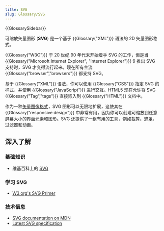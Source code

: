 ```yaml
---
title: SVG
slug: Glossary/SVG
---
```


{{GlossarySidebar}}

可缩放矢量图形 (**SVG**) 是一个基于 {{Glossary("XML")}} 语法的 2D 矢量图形格式。

{{Glossary("W3C")}} 于 20 世纪 90 年代末开始着手 SVG 的工作，但是当 {{Glossary("Microsoft Internet Explorer", "Internet Explorer")}} 9 推出 SVG 支持时，SVG 才变得流行起来。现在所有主流 {{Glossary("browser","browsers")}} 都支持 SVG。

基于 {{Glossary("XML")}} 语法，你可以使用 {{Glossary("CSS")}} 指定 SVG 的样式，并使用 {{Glossary("JavaScript")}} 进行交互。HTML5 现在允许将 SVG {{Glossary("Tag","tags")}} 直接嵌入到 {{Glossary("HTML")}} 文档中。

作为一种[矢量图像格式](https://en.wikipedia.org/wiki/Vector_graphics)，SVG 图形可以无限地扩展，这使其在 {{Glossary("responsive design")}} 中非常有用，因为你可以创建可缩放到任意屏幕大小的界面元素和图形。SVG 还提供了一组有用的工具，例如裁剪，遮罩，过滤器和动画。

## 深入了解

### 基础知识

- 维基百科上的 [SVG](https://zh.wikipedia.org/wiki/SVG)

### 学习 SVG

- [W3.org's SVG Primer](https://www.w3.org/Graphics/SVG/IG/resources/svgprimer.html)

### 技术信息

- [SVG documentation on MDN](/zh-CN/docs/Web/SVG)
- [Latest SVG specification](https://www.w3.org/TR/SVG/)

